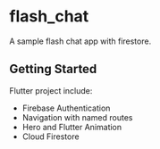 # flash_chat

A sample flash chat app with firestore.

## Getting Started

Flutter project include:

- Firebase Authentication
- Navigation with named routes
- Hero and Flutter Animation
- Cloud Firestore
